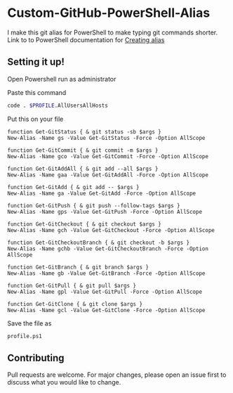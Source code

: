 # Custom-GitHub-PowerShell-Alias
I make this git alias for PowerShell to make typing git commands shorter.
Link to to PowerShell documentation for [Creating alias](https://docs.microsoft.com/en-us/powershell/module/microsoft.powershell.utility/set-alias?view=powershell-7.1#sectionSection8)

## Setting it up!

Open Powershell run as administrator

Paste this command
```bash
code . $PROFILE.AllUsersAllHosts
```
Put this on your file

```
function Get-GitStatus { & git status -sb $args } 
New-Alias -Name gs -Value Get-GitStatus -Force -Option AllScope

function Get-GitCommit { & git commit -m $args } 
New-Alias -Name gco -Value Get-GitCommit -Force -Option AllScope 

function Get-GitAddAll { & git add --all $args } 
New-Alias -Name gaa -Value Get-GitAddAll -Force -Option AllScope 

function Get-GitAdd { & git add -- $args } 
New-Alias -Name ga -Value Get-GitAdd -Force -Option AllScope 

function Get-GitPush { & git push --follow-tags $args } 
New-Alias -Name gps -Value Get-GitPush -Force -Option AllScope 

function Get-GitCheckout { & git checkout $args } 
New-Alias -Name gch -Value Get-GitCheckout -Force -Option AllScope 

function Get-GitCheckoutBranch { & git checkout -b $args } 
New-Alias -Name gchb -Value Get-GitCheckoutBranch -Force -Option AllScope 

function Get-GitBranch { & git branch $args } 
New-Alias -Name gb -Value Get-GitBranch -Force -Option AllScope 

function Get-GitPull { & git pull $args }
New-Alias -Name gpl -Value Get-GitPull -Force -Option AllScope

function Get-GitClone { & git clone $args }
New-Alias -Name gcl -Value Get-GitClone -Force -Option AllScope

```
Save the file as
```bash
profile.ps1
```
## Contributing
Pull requests are welcome. For major changes, please open an issue first to discuss what you would like to change.
